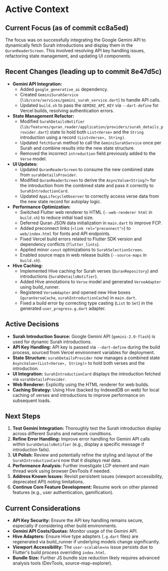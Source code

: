 # Active Context

## Current Focus (as of commit cc8a5ed)

The focus was on successfully integrating the Google Gemini API to dynamically fetch Surah introductions and display them in the `QuranReaderScreen`. This involved resolving API key handling issues, refactoring state management, and updating UI components.

## Recent Changes (leading up to commit 8e47d5c)

*   **Gemini API Integration:**
    *   Added `google_generative_ai` dependency.
    *   Created `GeminiSurahService` (`lib/core/services/gemini_surah_service.dart`) to handle API calls.
    *   Updated `build.sh` to pass the `GEMINI_API_KEY` via `--dart-define` for Vercel builds, resolving authentication errors.
*   **State Management Refactor:**
    *   Modified `SurahDetailsNotifier` (`lib/features/quran_reader/application/providers/surah_details_provider.dart`) state to hold both `List<Verse>` and the `String` introduction using a record `(List<Verse>, String)`.
    *   Updated `fetchSurah` method to call the `GeminiSurahService` once per Surah and combine results into the new state structure.
    *   Removed the incorrect `introduction` field previously added to the `Verse` model.
*   **UI Updates:**
    *   Updated `QuranReaderScreen` to consume the new combined state from `surahDetailsProvider`.
    *   Modified `QuranReaderScreen` to derive the `AsyncValue<String?>` for the introduction from the combined state and pass it correctly to `SurahIntroductionCard`.
    *   Updated `AppLifecycleObserver` to correctly access verse data from the new state record for autoplay logic.
*   **Performance Optimization:**
    *   Switched Flutter web renderer to HTML (`--web-renderer html` in `build.sh`) to reduce initial load size.
    *   Deferred Quran JSON data initialization in `main.dart` to improve FCP.
    *   Added preconnect links (`<link rel="preconnect">`) to `web/index.html` for fonts and API endpoints.
    *   Fixed Vercel build errors related to Flutter SDK version and dependency conflicts (`flutter_lints`).
    *   Applied minor `const` optimizations to `SurahSelectionScreen`.
    *   Enabled source maps in web release builds (`--source-maps` in `build.sh`).
*   **Hive Caching:**
    *   Implemented Hive caching for Surah verses (`QuranRepository`) and introductions (`SurahDetailsNotifier`).
    *   Added Hive annotations to `Verse` model and generated `VerseAdapter` using build_runner.
    *   Registered `VerseAdapter` and opened new Hive boxes (`quranVerseCache`, `surahIntroductionCache`) in `main.dart`.
    *   Fixed a build error by correcting type casting (`List` to `Set`) in the generated `user_progress.g.dart` adapter.

## Active Decisions

*   **Surah Introduction Source:** Google Gemini API (`gemini-2.0-flash`) is used for dynamic Surah introductions.
*   **API Key Handling:** API key is passed via `--dart-define` during the build process, sourced from Vercel environment variables for deployment.
*   **State Structure:** `surahDetailsProvider` now manages a combined state `AsyncValue<(List<Verse>, String)>` to hold both verses and the introduction.
*   **UI Integration:** `SurahIntroductionCard` displays the introduction fetched via `surahDetailsProvider`.
*   **Web Renderer:** Explicitly using the HTML renderer for web builds.
*   **Caching Strategy:** Using Hive (backed by IndexedDB on web) for local caching of verses and introductions to improve performance on subsequent loads.

## Next Steps

1.  **Test Gemini Integration:** Thoroughly test the Surah introduction display across different Surahs and network conditions.
2.  **Refine Error Handling:** Improve error handling for Gemini API calls within `SurahDetailsNotifier` (e.g., display a specific message if introduction fails).
3.  **UI Polish:** Review and potentially refine the styling and layout of the `SurahIntroductionCard` now that it displays real data.
4.  **Performance Analysis:** Further investigate LCP element and main thread work using browser DevTools if needed.
5.  **Address Known Issues:** Revisit persistent issues (viewport accessibility, deprecated API) noting limitations.
6.  **Continue Core Feature Development:** Resume work on other planned features (e.g., user authentication, gamification).

## Current Considerations

*   **API Key Security:** Ensure the API key handling remains secure, especially if considering other build environments.
*   **Gemini API Costs/Quotas:** Monitor usage of the Gemini API.
*   **Hive Adapters:** Ensure Hive type adapters (`.g.dart` files) are regenerated via build_runner if underlying models change significantly.
*   **Viewport Accessibility:** The `user-scalable=no` issue persists due to Flutter's build process overriding `index.html`.
*   **Bundle Size:** Further JS bundle size reduction likely requires advanced analysis tools (DevTools, source-map-explorer).
